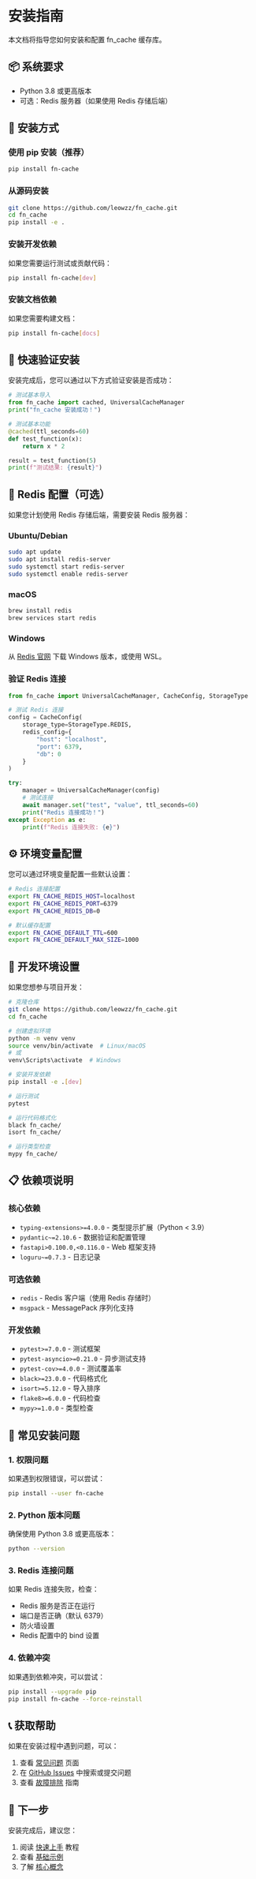 # 安装指南

本文档将指导您如何安装和配置 fn_cache 缓存库。

## 📦 系统要求

- Python 3.8 或更高版本
- 可选：Redis 服务器（如果使用 Redis 存储后端）

## 🔧 安装方式

### 使用 pip 安装（推荐）

```bash
pip install fn-cache
```

### 从源码安装

```bash
git clone https://github.com/leowzz/fn_cache.git
cd fn_cache
pip install -e .
```

### 安装开发依赖

如果您需要运行测试或贡献代码：

```bash
pip install fn-cache[dev]
```

### 安装文档依赖

如果您需要构建文档：

```bash
pip install fn-cache[docs]
```

## 🚀 快速验证安装

安装完成后，您可以通过以下方式验证安装是否成功：

```python
# 测试基本导入
from fn_cache import cached, UniversalCacheManager
print("fn_cache 安装成功！")

# 测试基本功能
@cached(ttl_seconds=60)
def test_function(x):
    return x * 2

result = test_function(5)
print(f"测试结果: {result}")
```

## 🔌 Redis 配置（可选）

如果您计划使用 Redis 存储后端，需要安装 Redis 服务器：

### Ubuntu/Debian

```bash
sudo apt update
sudo apt install redis-server
sudo systemctl start redis-server
sudo systemctl enable redis-server
```

### macOS

```bash
brew install redis
brew services start redis
```

### Windows

从 [Redis 官网](https://redis.io/download) 下载 Windows 版本，或使用 WSL。

### 验证 Redis 连接

```python
from fn_cache import UniversalCacheManager, CacheConfig, StorageType

# 测试 Redis 连接
config = CacheConfig(
    storage_type=StorageType.REDIS,
    redis_config={
        "host": "localhost",
        "port": 6379,
        "db": 0
    }
)

try:
    manager = UniversalCacheManager(config)
    # 测试连接
    await manager.set("test", "value", ttl_seconds=60)
    print("Redis 连接成功！")
except Exception as e:
    print(f"Redis 连接失败: {e}")
```

## ⚙️ 环境变量配置

您可以通过环境变量配置一些默认设置：

```bash
# Redis 连接配置
export FN_CACHE_REDIS_HOST=localhost
export FN_CACHE_REDIS_PORT=6379
export FN_CACHE_REDIS_DB=0

# 默认缓存配置
export FN_CACHE_DEFAULT_TTL=600
export FN_CACHE_DEFAULT_MAX_SIZE=1000
```

## 🔧 开发环境设置

如果您想参与项目开发：

```bash
# 克隆仓库
git clone https://github.com/leowzz/fn_cache.git
cd fn_cache

# 创建虚拟环境
python -m venv venv
source venv/bin/activate  # Linux/macOS
# 或
venv\Scripts\activate  # Windows

# 安装开发依赖
pip install -e .[dev]

# 运行测试
pytest

# 运行代码格式化
black fn_cache/
isort fn_cache/

# 运行类型检查
mypy fn_cache/
```

## 📋 依赖项说明

### 核心依赖

- `typing-extensions>=4.0.0` - 类型提示扩展（Python < 3.9）
- `pydantic~=2.10.6` - 数据验证和配置管理
- `fastapi>0.100.0,<0.116.0` - Web 框架支持
- `loguru~=0.7.3` - 日志记录

### 可选依赖

- `redis` - Redis 客户端（使用 Redis 存储时）
- `msgpack` - MessagePack 序列化支持

### 开发依赖

- `pytest>=7.0.0` - 测试框架
- `pytest-asyncio>=0.21.0` - 异步测试支持
- `pytest-cov>=4.0.0` - 测试覆盖率
- `black>=23.0.0` - 代码格式化
- `isort>=5.12.0` - 导入排序
- `flake8>=6.0.0` - 代码检查
- `mypy>=1.0.0` - 类型检查

## 🐛 常见安装问题

### 1. 权限问题

如果遇到权限错误，可以尝试：

```bash
pip install --user fn-cache
```

### 2. Python 版本问题

确保使用 Python 3.8 或更高版本：

```bash
python --version
```

### 3. Redis 连接问题

如果 Redis 连接失败，检查：

- Redis 服务是否正在运行
- 端口是否正确（默认 6379）
- 防火墙设置
- Redis 配置中的 bind 设置

### 4. 依赖冲突

如果遇到依赖冲突，可以尝试：

```bash
pip install --upgrade pip
pip install fn-cache --force-reinstall
```

## 📞 获取帮助

如果在安装过程中遇到问题，可以：

1. 查看 [常见问题](faq.md) 页面
2. 在 [GitHub Issues](https://github.com/leowzz/fn_cache/issues) 中搜索或提交问题
3. 查看 [故障排除](troubleshooting.md) 指南

## 🎯 下一步

安装完成后，建议您：

1. 阅读 [快速上手](quickstart.md) 教程
2. 查看 [基础示例](examples/basic.md)
3. 了解 [核心概念](concepts/decorators.md) 